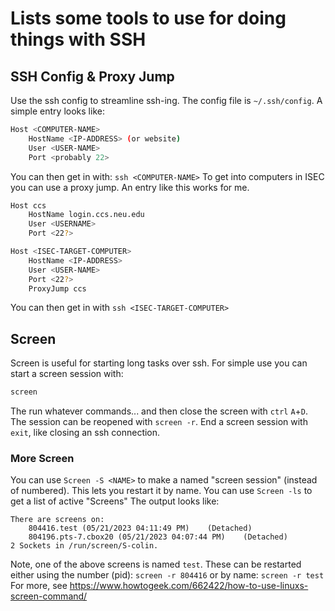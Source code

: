 # Lists some tools to use for doing things with SSH

## SSH Config & Proxy Jump
Use the ssh config to streamline ssh-ing. The config file is `~/.ssh/config`. A simple entry looks like:
```bash
Host <COMPUTER-NAME>
    HostName <IP-ADDRESS> (or website)
    User <USER-NAME>
    Port <probably 22>
```
You can then get in with: `ssh <COMPUTER-NAME>`
To get into computers in ISEC you can use a proxy jump. An entry like this works for me.
```bash
Host ccs
    HostName login.ccs.neu.edu
    User <USERNAME>
    Port <22?>

Host <ISEC-TARGET-COMPUTER>
    HostName <IP-ADDRESS>
    User <USER-NAME>
    Port <22?>
    ProxyJump ccs
```
You can then get in with `ssh <ISEC-TARGET-COMPUTER>`

## Screen
Screen is useful for starting long tasks over ssh. For simple use you can start a screen session with:
```bash
screen 
```
The run whatever commands... and then close the screen with `ctrl` `A`+`D`. The session can be reopened with `screen -r`. End a screen session with `exit`, like closing an ssh connection.

### More Screen
You can use `Screen -S <NAME>` to make a named "screen session" (instead of numbered). This lets you restart it by name.
You can use `Screen -ls` to get a list of active "Screens" The output looks like:
```
There are screens on:
	804416.test	(05/21/2023 04:11:49 PM)	(Detached)
	804196.pts-7.cbox20	(05/21/2023 04:07:44 PM)	(Detached)
2 Sockets in /run/screen/S-colin.
```
Note, one of the above screens is named `test`. These can be restarted either using the number (pid): `screen -r 804416` or by name: `screen -r test`
For more, see <https://www.howtogeek.com/662422/how-to-use-linuxs-screen-command/>